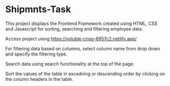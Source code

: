 # Shipmnts-Task

This project displays the Frontend Framework created using HTML, CSS and Javascript for sorting, searching and filtering employee data.

Access project uisng https://voluble-crisp-6957c2.netlify.app/

For filtering data based on columns, select column name from drop down and specify the filtering type.

Search data using search functionality at the top of the page.

Sort the values of the table in ascedning or descending order by clicking on the column headers in the table.
